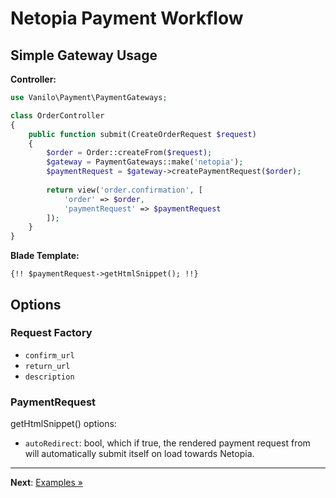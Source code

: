 # Netopia Payment Workflow

## Simple Gateway Usage

**Controller:**

```php
use Vanilo\Payment\PaymentGateways;

class OrderController
{
    public function submit(CreateOrderRequest $request)
    {
        $order = Order::createFrom($request);
        $gateway = PaymentGateways::make('netopia');
        $paymentRequest = $gateway->createPaymentRequest($order);
        
        return view('order.confirmation', [
            'order' => $order,
            'paymentRequest' => $paymentRequest
        ]);
    }
}
```

**Blade Template:**

```blade
{!! $paymentRequest->getHtmlSnippet(); !!}
```

## Options

### Request Factory

- `confirm_url`
- `return_url`
- `description`

### PaymentRequest

getHtmlSnippet() options:

- `autoRedirect`: bool, which if true, the rendered payment request from will automatically submit
  itself on load towards Netopia.

---

**Next**: [Examples &raquo;](examples.md)
